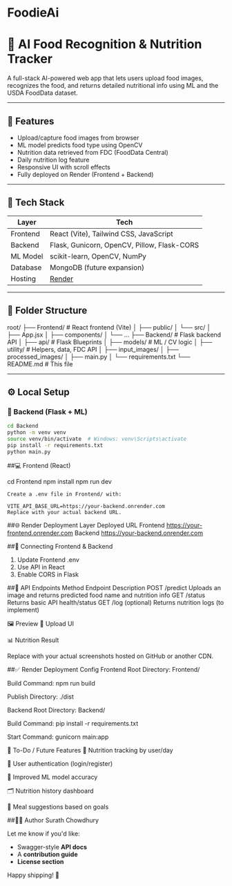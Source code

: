 # FoodieAi
# 🍱 AI Food Recognition & Nutrition Tracker

A full-stack AI-powered web app that lets users upload food images, recognizes the food, and returns detailed nutritional info using ML and the USDA FoodData dataset.

---

## 🌟 Features

- Upload/capture food images from browser
- ML model predicts food type using OpenCV
- Nutrition data retrieved from FDC (FoodData Central)
- Daily nutrition log feature
- Responsive UI with scroll effects
- Fully deployed on Render (Frontend + Backend)

---

## 🚀 Tech Stack

| Layer      | Tech                                    |
|------------|-----------------------------------------|
| Frontend   | React (Vite), Tailwind CSS, JavaScript  |
| Backend    | Flask, Gunicorn, OpenCV, Pillow, Flask-CORS |
| ML Model   | scikit-learn, OpenCV, NumPy             |
| Database   | MongoDB (future expansion)              |
| Hosting    | [Render](https://render.com)            |

---

## 📁 Folder Structure

root/ ├── Frontend/ # React frontend (Vite) │ ├── public/ │ └── src/ │ ├── App.jsx │ ├── components/ │ └── ... ├── Backend/ # Flask backend API │ ├── api/ # Flask Blueprints │ ├── models/ # ML / CV logic │ ├── utility/ # Helpers, data, FDC API │ ├── input_images/ │ ├── processed_images/ │ ├── main.py │ └── requirements.txt └── README.md # This file

---

## ⚙️ Local Setup

### 🔧 Backend (Flask + ML)

```bash
cd Backend
python -m venv venv
source venv/bin/activate  # Windows: venv\Scripts\activate
pip install -r requirements.txt
python main.py

```
##💻 Frontend (React)

cd Frontend
npm install
npm run dev

```
Create a .env file in Frontend/ with:

VITE_API_BASE_URL=https://your-backend.onrender.com
Replace with your actual backend URL.

```

##🌐 Render Deployment
Layer	Deployed URL
Frontend	https://your-frontend.onrender.com
Backend	https://your-backend.onrender.com

##🔗 Connecting Frontend & Backend

1. Update Frontend .env
2. Use API in React
3. Enable CORS in Flask

##🧪 API Endpoints
Method	Endpoint	Description
POST	/predict	Uploads an image and returns predicted food name and nutrition info
GET	/status	Returns basic API health/status
GET	/log (optional)	Returns nutrition logs (to implement)


🖼️ Preview
📸 Upload UI

📊 Nutrition Result

Replace with your actual screenshots hosted on GitHub or another CDN.

##✅ Render Deployment Config
Frontend
Root Directory: Frontend/

Build Command: npm run build

Publish Directory: ./dist

Backend
Root Directory: Backend/

Build Command: pip install -r requirements.txt

Start Command: gunicorn main:app

📌 To-Do / Future Features
🥗 Nutrition tracking by user/day

🧾 User authentication (login/register)

🧠 Improved ML model accuracy

🗂 Nutrition history dashboard

🧬 Meal suggestions based on goals

##👨‍💻 Author
Surath Chowdhury


Let me know if you'd like:

- Swagger-style **API docs**
- A **contribution guide**
- **License section**

Happy shipping! 🚀
 

